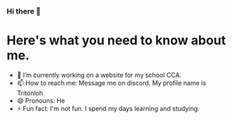 ### Hi there 👋
# Here's what you need to know about me.
- 🔭 I’m currently working on a website for my school CCA.
- 📫 How to reach me: Message me on discord. My profile name is Tritonloh
- 😄 Pronouns: He
- ⚡ Fun fact: I'm not fun. I spend my days learning and studying.
